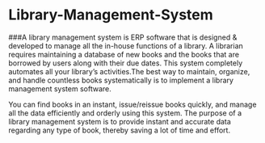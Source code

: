 # Library-Management-System
###A library management system is ERP software that is designed & developed to manage all the in-house functions of a library. A librarian requires maintaining a database of new books and the books that are borrowed by users along with their due dates. This system completely automates all your library’s activities.The best way to maintain, organize, and handle countless books systematically is to implement a library management system software.

You can find books in an instant, issue/reissue books quickly, and manage all the data efficiently and orderly using this system. The purpose of a library management system is to provide instant and accurate data regarding any type of book, thereby saving a lot of time and effort.
